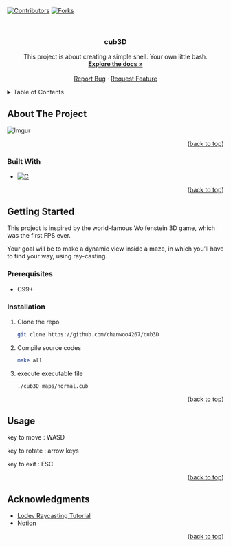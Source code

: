 <a name="readme-top"></a>

[![Contributors][contributors-shield]][contributors-url]
[![Forks][forks-shield]][forks-url]

<br />
<div align="center">

<h3 align="center">cub3D</h3>

  <p align="center">
    This project is about creating a simple shell. Your own little bash.
    <br />
    <a href="https://cdn.intra.42.fr/pdf/pdf/102840/en.subject.pdf"><strong>Explore the docs »</strong></a>
    <br />
    <br />
    <a href="https://github.com/chanwoo4267/cub3D/issues">Report Bug</a>
    ·
    <a href="https://github.com/chanwoo4267/cub3D/issues">Request Feature</a>
  </p>
</div>

<details>
  <summary>Table of Contents</summary>
  <ol>
    <li>
      <a href="#about-the-project">About The Project</a>
      <ul>
        <li><a href="#built-with">Built With</a></li>
      </ul>
    </li>
    <li>
      <a href="#getting-started">Getting Started</a>
      <ul>
        <li><a href="#prerequisites">Prerequisites</a></li>
        <li><a href="#installation">Installation</a></li>
      </ul>
    </li>
    <li><a href="#usage">Usage</a></li>
    <li><a href="#acknowledgments">Acknowledgments</a></li>
  </ol>
</details>



<!-- ABOUT THE PROJECT -->
## About The Project

![Imgur](https://imgur.com/uZaL0PJ)


<p align="right">(<a href="#readme-top">back to top</a>)</p>



### Built With

* [![C][C-shield]][C-url]

<p align="right">(<a href="#readme-top">back to top</a>)</p>



<!-- GETTING STARTED -->
## Getting Started

This project is inspired by the world-famous Wolfenstein 3D game, which was the first FPS ever. 

Your goal will be to make a dynamic view inside a maze, in which you’ll have to find your way, using ray-casting.

### Prerequisites

* C99+

### Installation

1. Clone the repo
   ```sh
   git clone https://github.com/chanwoo4267/cub3D
   ```
3. Compile source codes
   ```sh
   make all
   ```
4. execute executable file
   ```sh
   ./cub3D maps/normal.cub
   ```

<p align="right">(<a href="#readme-top">back to top</a>)</p>



<!-- USAGE EXAMPLES -->
## Usage

key to move : WASD

key to rotate : arrow keys

key to exit : ESC

<p align="right">(<a href="#readme-top">back to top</a>)</p>


<!-- ACKNOWLEDGMENTS -->
## Acknowledgments

* [Lodev Raycasting Tutorial](https://lodev.org/cgtutor/raycasting.html)
* [Notion](https://obtainable-poison-b83.notion.site/cub3d-a48bb9fe76f64a6fb6ed10cf2d5573f2?pvs=4)

<p align="right">(<a href="#readme-top">back to top</a>)</p>

<!-- MARKDOWN LINKS & IMAGES -->
<!-- https://www.markdownguide.org/basic-syntax/#reference-style-links -->
[contributors-shield]: https://img.shields.io/github/contributors/chanwoo4267/cub3D.svg?style=for-the-badge
[contributors-url]: https://github.com/chanwoo4267/cub3D/graphs/contributors
[forks-shield]: https://img.shields.io/github/forks/chanwoo4267/cub3D.svg?style=for-the-badge
[forks-url]: https://github.com/chanwoo4267/cub3D/network/members

[C-shield]: https://img.shields.io/badge/C-35495E?style=for-the-badge&logo=c&logoColor=White
[C-url]: https://www.open-std.org/jtc1/sc22/wg14/www/docs/n2731.pdf

[product-screenshot]: image/cub3D.png